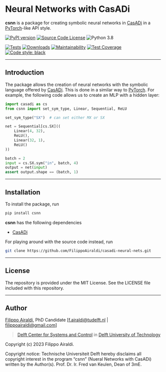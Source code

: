 # Neural Networks with CasADi

**csnn** is a package for creating symbolic neural networks in [CasADi](https://web.casadi.org) in a [PyTorch](https://pytorch.org/)-like API style.

[![PyPI version](https://badge.fury.io/py/csnn.svg)](https://badge.fury.io/py/csnn)
[![Source Code License](https://img.shields.io/badge/license-MIT-blueviolet)](https://github.com/FilippoAiraldi/casadi-neural-nets/blob/master/LICENSE)
![Python 3.8](https://img.shields.io/badge/python->=3.8-green.svg)

[![Tests](https://github.com/FilippoAiraldi/casadi-neural-nets/actions/workflows/ci.yml/badge.svg)](https://github.com/FilippoAiraldi/casadi-neural-nets/actions/workflows/ci.yml)
[![Downloads](https://static.pepy.tech/badge/csnn)](https://www.pepy.tech/projects/csnn)
[![Maintainability](https://api.codeclimate.com/v1/badges/6006c41542cd8e902125/maintainability)](https://codeclimate.com/github/FilippoAiraldi/casadi-neural-nets/maintainability)
[![Test Coverage](https://api.codeclimate.com/v1/badges/6006c41542cd8e902125/test_coverage)](https://codeclimate.com/github/FilippoAiraldi/casadi-neural-nets/test_coverage)
[![Code style: black](https://img.shields.io/badge/code%20style-black-000000.svg)](https://github.com/psf/black)

---

## Introduction

The package allows the creation of neural networks with the symbolic language offered by [CasADi](https://web.casadi.org). This is done in a similar way to [PyTorch](https://pytorch.org/). For example, the following code allows us to create an MLP with a hidden layer:

```python
import casadi as cs
from csnn import set_sym_type, Linear, Sequential, ReLU

set_sym_type("SX")  # can set either MX or SX

net = Sequential[cs.SX]((
    Linear(4, 32),
    ReLU(),
    Linear(32, 1),
    ReLU()
))

batch = 2
input = cs.SX.sym("in", batch, 4)
output = net(input)
assert output.shape == (batch, 1)
```

---

## Installation

To install the package, run

```bash
pip install csnn
```

**csnn** has the following dependencies

- [CasADi](https://web.casadi.org)

For playing around with the source code instead, run

```bash
git clone https://github.com/FilippoAiraldi/casadi-neural-nets.git
```

---

## License

The repository is provided under the MIT License. See the LICENSE file included with this repository.

---

## Author

[Filippo Airaldi](https://www.tudelft.nl/staff/f.airaldi/), PhD Candidate [f.airaldi@tudelft.nl | filippoairaldi@gmail.com]

> [Delft Center for Systems and Control](https://www.tudelft.nl/en/3me/about/departments/delft-center-for-systems-and-control/) in [Delft University of Technology](https://www.tudelft.nl/en/)

Copyright (c) 2023 Filippo Airaldi.

Copyright notice: Technische Universiteit Delft hereby disclaims all copyright interest in the program “csnn” (Nueral Networks with CasADi) written by the Author(s). Prof. Dr. Ir. Fred van Keulen, Dean of 3mE.
